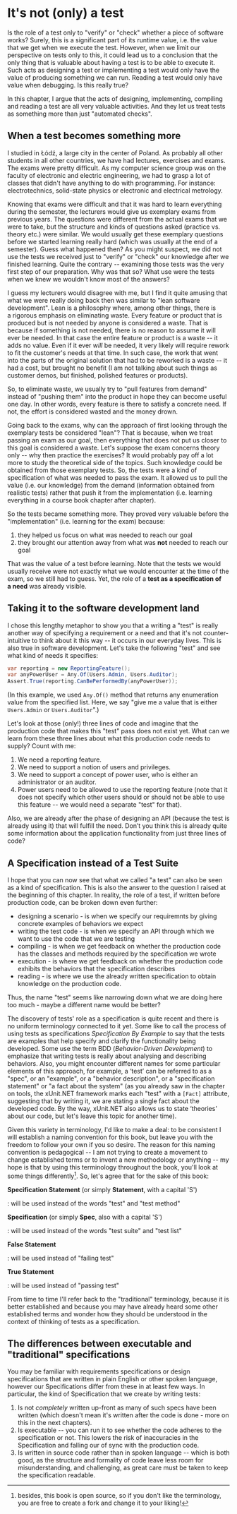 It's not (only) a test
================

Is the role of a test only to "verify" or "check" whether a piece of software works? Surely, this is a significant part of its runtime value, i.e. the value that we get when we execute the test. However, when we limit our perspective on tests only to this, it could lead us to a conclusion that the only thing that is valuable about having a test is to be able to execute it. Such acts as designing a test or implementing a test would only have the value of producing something we can run. Reading a test would only have value when debugging. Is this really true?

In this chapter, I argue that the acts of designing, implementing, compiling and reading a test are all very valuable activities. And they let us treat tests as something more than just "automated checks".

When a test becomes something more 
----------------------------------

I studied in Łódź, a large city in the center of Poland. As probably all other students in all other countries, we have had lectures, exercises and exams. The exams were pretty difficult. As my computer science group was on the faculty of electronic and electric engineering, we had to grasp a lot of classes that didn't have anything to do with programming. For instance: electrotechnics, solid-state physics or electronic and electrical metrology.

Knowing that exams were difficult and that it was hard to learn everything during the semester, the lecturers would give us exemplary exams from previous years. The questions were different from the actual exams that we were to take, but the structure and kinds of questions asked (practice vs. theory etc.) were similar. We would usually get these exemplary questions before we started learning really hard (which was usually at the end of a semester). Guess what happened then? As you might suspect, we did not use the tests we received just to "verify" or "check" our knowledge after we finished learning. Quite the contrary -- examining those tests was the very first step of our preparation. Why was that so? What use were the tests when we knew we wouldn't know most of the answers?

I guess my lecturers would disagree with me, but I find it quite amusing that what we were really doing back then was similar to "lean software development". Lean is a philosophy where, among other things, there is a rigorous emphasis on eliminating waste. Every feature or product that is produced but is not needed by anyone is considered a waste. That is because if something is not needed, there is no reason to assume it will ever be needed. In that case the entire feature or product is a waste -- it adds no value. Even if it ever *will* be needed, it very likely will require rework to fit the customer's needs at that time. In such case, the work that went into the parts of the original solution that had to be reworked is a waste -- it had a cost, but brought no benefit (I am not talking about such things as customer demos, but finished, polished features or products).

So, to eliminate waste, we usually try to "pull features from demand" instead of "pushing them" into the product in hope they can become useful one day. In other words, every feature is there to satisfy a concrete need. If not, the effort is considered wasted and the money drown.

Going back to the exams, why can the approach of first looking through the exemplary tests be considered "lean"? That is because, when we treat passing an exam as our goal, then everything that does not put us closer to this goal is considered a waste. Let's suppose the exam concerns theory only -- why then practice the exercises? It would probably pay off a lot more to study the theoretical side of the topics. Such knowledge could be obtained from those exemplary tests. So, the tests were a kind of specification of what was needed to pass the exam. It allowed us to pull the value (i.e. our knowledge) from the demand (information obtained from realistic tests) rather that push it from the implementation (i.e. learning everything in a course book chapter after chapter).

So the tests became something more. They proved very valuable before the "implementation" (i.e. learning for the exam) because:

1.  they helped us focus on what was needed to reach our goal
2.  they brought our attention away from what was **not** needed to reach our goal

That was the value of a test before learning. Note that the tests we would usually receive were not exactly what we would encounter at the time of the exam, so we still had to guess. Yet, the role of a **test as a specification of a need** was already visible.

Taking it to the software development land
--------------------------------------

I chose this lengthy metaphor to show you that a writing a "test" is really another way of specifying a requirement or a need and that it's not counter-intuitive to think about it this way -- it occurs in our everyday lives. This is also true in software development. Let's take the following "test" and see what kind of needs it specifies: 

```csharp
var reporting = new ReportingFeature();
var anyPowerUser = Any.Of(Users.Admin, Users.Auditor);
Assert.True(reporting.CanBePerformedBy(anyPowerUser));
```

(In this example, we used `Any.Of()` method that returns any enumeration value from the specified list. Here, we say "give me a value that is either `Users.Admin` or `Users.Auditor`".)

Let's look at those (only!) three lines of code and imagine that the production code that makes this "test" pass does not exist yet. What can we learn from these three lines about what this production code needs to supply? Count with me: 

1. We need a reporting feature.
2. We need to support a notion of users and privileges.
3. We need to support a concept of power user, who is either an administrator or an auditor.
4. Power users need to be allowed to use the reporting feature (note that it does not specify which other users should or should not be able to use this feature -- we would need a separate "test" for that).

Also, we are already after the phase of designing an API (because the test is already using it) that will fulfill the need. Don’t you think this is already quite some information about the application functionality from just three lines of code?

A Specification instead of a Test Suite
---------------------------------------

I hope that you can now see that what we called "a test" can also be seen as a kind of specification. This is also the answer to the question I raised at the beginning of this chapter. In reality, the role of a test, if written before production code, can be broken down even further:

* designing a scenario - is when we specify our requiremnts by giving concrete examples of behaviors we expect
* writing the test code - is when we specify an API through which we want to use the code that we are testing
* compiling - is when we get feedback on whether the production code has the classes and methods required by the specification we wrote 
* execution - is where we get feedback on whether the production code exhibits the behaviors that the specification describes
* reading - is where we use the already written specification to obtain knowledge on the production code.
 
Thus, the name "test" seems like narrowing down what we are doing here too much - maybe a different name would be better?

The discovery of tests' role as a specification is quite recent and there is no uniform terminology connected to it yet. Some like to call the process of using tests as specifications *Specification By Example* to say that the tests are examples that help specify and clarify the functionality being developed. Some use the term BDD (*Behavior-Driven Development*) to emphasize that writing tests is really about analysing and describing behaviors. Also, you might encounter different names for some particular elements of this approach, for example, a ‘test’ can be referred to as a "spec", or an "example", or a "behavior description", or a "specification statement" or "a fact about the system" (as you already saw in the chapter on tools, the xUnit.NET framework marks each "test" with a `[Fact]` attribute, suggesting that by writing it, we are stating a single fact about the developed code. By the way, xUnit.NET also allows us to state ‘theories’ about our code, but let's leave this topic for another time).

Given this variety in terminology, I'd like to make a deal: to be consistent I will establish a naming convention for this book, but leave you with the freedom to follow your own if you so desire. The reason for this naming convention is pedagogical -- I am not trying to create a movement to change established terms or to invent a new methodology or anything -- my hope is that by using this terminology throughout the book, you'll look at some things differently[^opensourcebook]. So, let's agree that for the sake of this book: 

**Specification Statement** (or simply **Statement**, with a capital 'S')

:   will be used instead of the words "test" and "test method"

**Specification** (or simply **Spec**, also with a capital 'S')

:   will be used instead of the words "test suite" and "test list"

**False Statement**

:   will be used instead of "failing test"

**True Statement**

:   will be used instead of "passing test"

From time to time I'll refer back to the "traditional" terminology, because it is better established and because you may have already heard some other established terms and wonder how they should be understood in the context of thinking of tests as a specification.

The differences between executable and "traditional" specifications
---------------------------------------

You may be familiar with requirements specifications or design specifications that are written in plain English or other spoken language, however our Specifications differ from these in at least few ways. In particular, the kind of Specification that we create by writing tests:

1.  Is not *completely* written up-front as many of such specs have been written (which doesn't mean it's written after the code is done - more on this in the next chapters).
2.  Is executable -- you can run it to see whether the code adheres to the specification or not. This lowers the risk of inaccuracies in the Specification and falling our of sync with the production code.
3.  Is written in source code rather than in spoken language -- which is both good, as the structure and formality of code leave less room for misunderstanding, and challenging, as great care must be taken to keep the specification readable.

[^opensourcebook]: besides, this book is open source, so if you don't like the terminology, you are free to create a fork and change it to your liking!
